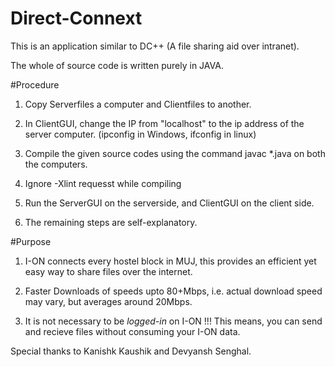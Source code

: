 # Direct-Connext
This is an application similar to DC++ (A file sharing aid over intranet).


The whole of source code is written purely in JAVA.


#Procedure
1) Copy Serverfiles a computer and Clientfiles to another. 


2) In ClientGUI, change the IP from "localhost" to the ip address of the server computer. (ipconfig in Windows, ifconfig in linux)


3) Compile the given source codes using the command javac *.java on both the computers.


4) Ignore -Xlint requesst while compiling


5) Run the ServerGUI on the serverside, and ClientGUI on the client side.


6) The remaining steps are self-explanatory.


#Purpose


1) I-ON connects every hostel block in MUJ, this provides an efficient yet easy way to share files over the internet.


2) Faster Downloads of speeds upto 80+Mbps, i.e. actual download speed may vary, but averages around 20Mbps.


3) It is not necessary to be *logged-in* on I-ON !!! This means, you can send and recieve files without consuming your I-ON data.


Special thanks to Kanishk Kaushik and Devyansh Senghal.